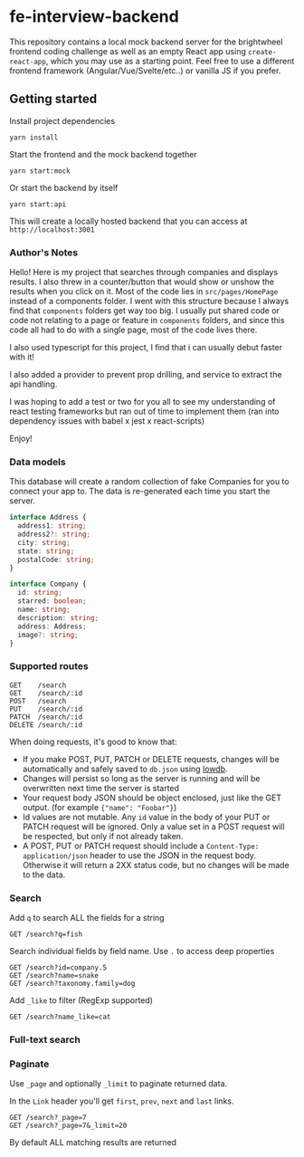 # fe-interview-backend

This repository contains a local mock backend server for the brightwheel frontend coding challenge as well as an empty React app using `create-react-app`, which you may use as a starting point. Feel free to use a different frontend framework (Angular/Vue/Svelte/etc..) or vanilla JS if you prefer.

## Getting started

Install project dependencies

```
yarn install
```

Start the frontend and the mock backend together

```
yarn start:mock
```

Or start the backend by itself

```
yarn start:api
```

This will create a locally hosted backend that you can access at `http://localhost:3001`

### Author's Notes
Hello! Here is my project that searches through companies and displays results. I also threw in a counter/button that would show or unshow the results when you click on it. 
Most of the code lies in `src/pages/HomePage` instead of a components folder. I went with this structure because I always find that `components` folders get way too big. I usually put shared code or code not relating to a page or feature in `components` folders, and since this code all had to do with a single page, most of the code lives there. 

I also used typescript for this project, I find that i can usually debut faster with it!

I also added a provider to prevent prop drilling, and service to extract the api handling.

I was hoping to add a test or two for you all to see my understanding of react testing frameworks but ran out of time to implement them (ran into dependency issues with babel x jest x react-scripts)

Enjoy!

### Data models

This database will create a random collection of fake Companies for you to connect your app to. The data is re-generated each time you start the server.

```typescript
interface Address {
  address1: string;
  address2?: string;
  city: string;
  state: string;
  postalCode: string;
}

interface Company {
  id: string;
  starred: boolean;
  name: string;
  description: string;
  address: Address;
  image?: string;
}
```

### Supported routes

```
GET    /search
GET    /search/:id
POST   /search
PUT    /search/:id
PATCH  /search/:id
DELETE /search/:id
```

When doing requests, it's good to know that:

- If you make POST, PUT, PATCH or DELETE requests, changes will be automatically and safely saved to `db.json` using [lowdb](https://github.com/typicode/lowdb).
- Changes will persist so long as the server is running and will be overwritten next time the server is started
- Your request body JSON should be object enclosed, just like the GET output. (for example `{"name": "Foobar"}`)
- Id values are not mutable. Any `id` value in the body of your PUT or PATCH request will be ignored. Only a value set in a POST request will be respected, but only if not already taken.
- A POST, PUT or PATCH request should include a `Content-Type: application/json` header to use the JSON in the request body. Otherwise it will return a 2XX status code, but no changes will be made to the data.

### Search

Add `q` to search ALL the fields for a string

```
GET /search?q=fish
```

Search individual fields by field name. Use `.` to access deep properties

```
GET /search?id=company.5
GET /search?name=snake
GET /search?taxonomy.family=dog
```

Add `_like` to filter (RegExp supported)

```
GET /search?name_like=cat
```

### Full-text search

### Paginate

Use `_page` and optionally `_limit` to paginate returned data.

In the `Link` header you'll get `first`, `prev`, `next` and `last` links.

```
GET /search?_page=7
GET /search?_page=7&_limit=20
```

By default ALL matching results are returned
